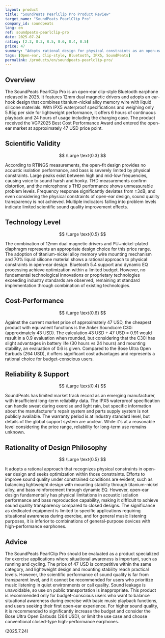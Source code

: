 ```yaml
---
layout: product
title: "SoundPeats PearlClip Pro Product Review"
target_name: "SoundPeats PearlClip Pro"
company_id: soundpeats
lang: en
ref: soundpeats-pearlclip-pro
date: 2025-07-24
rating: [2.3, 0.3, 0.5, 0.6, 0.4, 0.5]
price: 47
summary: "Adopts rational design for physical constraints as an open-ear clip-style earphone, but scientific sound quality performance is far from transparent level"
tags: [Open-ear, Clip-style, Bluetooth, IPX5, SoundPeats]
permalink: /products/en/soundpeats-pearlclip-pro/
---
```


## Overview

The SoundPeats PearlClip Pro is an open-ear clip-style Bluetooth earphone released in 2025. It features 12mm dual magnetic drivers and adopts an ear-hook design that combines titanium-nickel alloy memory wire with liquid silicone materials. With IPX5 waterproof specifications and weighing only 5.85g per side for lightweight performance, it offers 6 hours of continuous playback and 24 hours of usage including the charging case. The product received the VGP2025 Best Cost Performance Award and entered the open-ear market at approximately 47 USD price point.

## Scientific Validity

$$ \Large \text{0.3} $$

According to RTINGS measurements, the open-fit design provides no acoustic isolation performance, and bass is severely limited by physical constraints. Large peaks exist between high and mid-low frequencies, causing voice to sound harsh and honky. THD measurements confirm distortion, and the microphone's THD performance shows unmeasurable problem levels. Frequency response significantly deviates from ±3dB, and even considering the physical constraints of open-ear design, sound quality transparency is not achieved. Multiple indicators falling into problem levels indicate limited scientific sound quality improvement effects.

## Technology Level

$$ \Large \text{0.5} $$

The combination of 12mm dual magnetic drivers and PU+nickel-plated diaphragm represents an appropriate design choice for this price range. The adoption of titanium-nickel alloy memory wire mounting mechanism and 70% liquid silicone material shows a rational approach to physical constraints in open-ear design. Bluetooth 5.4 support and dynamic EQ processing achieve optimization within a limited budget. However, no fundamental technological innovations or proprietary technologies exceeding industry standards are observed, remaining at standard implementation through combination of existing technologies.

## Cost-Performance

$$ \Large \text{0.6} $$

Against the current market price of approximately 47 USD, the cheapest product with equivalent functions is the Anker Soundcore C30i (approximately 43 USD). The calculation 43 USD ÷ 47 USD = 0.91 would result in a 0.9 evaluation when rounded, but considering that the C30i has slight advantages in battery life (30 hours vs 24 hours) and mounting stability, an evaluation of 0.6 is given. Compared to the Bose Ultra Open Earbuds (264 USD), it offers significant cost advantages and represents a rational choice for budget-conscious users.

## Reliability & Support

$$ \Large \text{0.4} $$

SoundPeats has limited market track record as an emerging manufacturer, with insufficient long-term reliability data. The IPX5 waterproof specification can handle sweat during exercise and light rain, but specific information about the manufacturer's repair system and parts supply system is not publicly available. The warranty period is at industry standard level, but details of the global support system are unclear. While it's at a reasonable level considering the price range, reliability for long-term use remains unknown.

## Rationality of Design Philosophy

$$ \Large \text{0.5} $$

It adopts a rational approach that recognizes physical constraints in open-ear design and seeks optimization within those constraints. Efforts to improve sound quality under constrained conditions are evident, such as balancing lightweight design with mounting stability through titanium-nickel alloy, and bass reinforcement through dynamic EQ. However, open-ear design fundamentally has physical limitations in acoustic isolation performance and bass reproduction capability, making it difficult to achieve sound quality transparency compared to closed designs. The significance as dedicated equipment is limited to specific applications requiring situational awareness during exercise, and for general music listening purposes, it is inferior to combinations of general-purpose devices with high-performance earphones.

## Advice

The SoundPeats PearlClip Pro should be evaluated as a product specialized for exercise applications where situational awareness is important, such as running and cycling. The price of 47 USD is competitive within the same category, and lightweight design and mounting stability reach practical levels. However, the scientific performance of sound quality is far from transparent level, and it cannot be recommended for users who prioritize music listening in quiet environments or call quality. Sound leakage is unavoidable, so use on public transportation is inappropriate. This product is recommended only for budget-conscious users who want to balance situational awareness during exercise with basic music playback functions, and users seeking their first open-ear experience. For higher sound quality, it is recommended to significantly increase the budget and consider the Bose Ultra Open Earbuds (264 USD), or limit the use case and choose conventional closed-type high-performance earphones.

(2025.7.24)